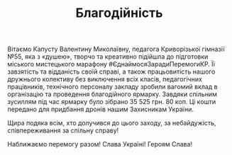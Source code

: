 ﻿---
title: Благодійність
---

Вітаємо Капусту Валентину Миколаївну, педагога Криворізької гімназії №55, яка з «душею», творчо та креативно підійшла до підготовки міського мистецького марафону #ЄднаймосяЗарадиПеремогиКР. Її завзятість та відданість своїй справі, а також працьовитість нашого дружнього колективу без виключення всіх класів, педагогічних працівників, технічного персоналу закладу зробили вагомий вклад в організацію та проведення благодійного ярмарку. Завдяки спільним зусиллям під час ярмарку було зібрано 35 525 грн. 80 коп. Ці кошти передано для придбання дронів нашим Захисникам України.

Щира подяка всім, хто долучився до цього заходу, за небайдужість, співпереживання за спільну справу!

Наближаємо перемогу разом! Слава Україні! Героям Слава!

<slideshow />
